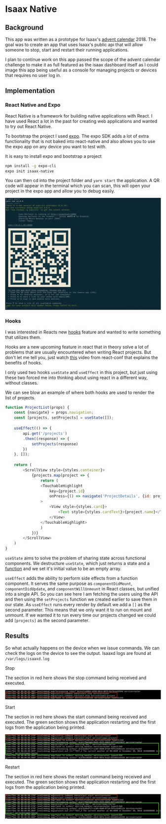# Isaax Native

## Background

This app was written as a prototype for Isaax's [advent calendar](https://qiita.com/advent-calendar/2018/isaax) 2018.
The goal was to create an app that uses Isaax's public api that will allow someone to stop, start and restart their running applications.

I plan to continue work on this app passed the scope of the advent calendar challenge to make it as full featured as the isaax dashboard itself as I could image this app being useful as a console for managing projects or devices that requires no user log in.

## Implementation

### React Native and Expo

React Native is a framework for building native applications with React. I have used React a lot in the past for creating web applications and wanted to try out React Native.

To bootstrap the project I used [expo](https://expo.io/). The expo SDK adds a lot of extra functionality that is not baked into react-native and also allows you to use the expo app on any device you want to test with.

It is easy to install expo and bootstrap a project

```bash
npm install -g expo-cli
expo init isaax-native
```

You can then cd into the project folder and `yarn start` the application. A QR code will appear in the terminal which you can scan, this will open your project in the expo app and allow you to debug easily.

![output after running yarn start](./images/qrcode.png)

### Hooks

I was interested in Reacts new [hooks](https://reactjs.org/docs/hooks-intro.html) feature and wanted to write something that utilizes them.

Hooks are a new upcoming feature in react that in theory solve a lot of problems that are usually encountered when writing React projects. But don't let me tell you, just watch [this](https://www.youtube.com/watch?v=dpw9EHDh2bM&feature=youtu.be) video from react-conf that explains the benefits of hooks.

I only used two hooks `useState` and `useEffect` in this project, but just using these two forced me into thinking about using react in a different way, without classes.

We can see blow an example of where both hooks are used to render the list of projects.

```js
function ProjectList(props) {
    const {navigate} = props.navigation;
    const [projects, setProjects] = useState([]);

    useEffect(() => {
        api.get('/projects')
        .then((response) => {
            setProjects(response)
        })
    }, []);

    return (
        <ScrollView style={styles.container}>
            {projects.map(project => {
                return (
                <TouchableHighlight
                    key={project.id}
                    onPress={() => navigate('ProjectDetails', {id: project.id})}
                >
                    <View style={styles.card}>
                        <Text style={styles.cardText}>{project.name}</Text>
                    </View>
                </TouchableHighlight>
                )
            })}
        </ScrollView>
    )
}
```

`useState` aims to solve the problem of sharing state across functional components.
We destructure `useState`, which just returns a state and a [function](https://reactjs.org/docs/hooks-reference.html#usestate) and we set it's initial value to be an empty array.

`useEffect` adds the ability to perform side effects from a function component. It serves the same purpose as `componentDidMount`, `componentDidUpdate`, and `componentWillUnmount` in React classes, but unified into a single API. So you can see here I am fetching the users using the API and then using the `setProjects` function we created earlier to save them in our state. As `useEffect` runs every render by default we add a `[]` as the second parameter. This means that we only want it to run on mount and unmount. If we wanted it to run every time our projects changed we could add `[projects]` as the second parameter.

## Results

So what actually happens on the device when we issue commands. We can check the logs on the device to see the output. Isaaxd logs are found at `/var/logs/isaaxd.log`

Stop

The section in red here shows the stop command being received and executed.

![isaaxd log when stopping application](./images/stop.png)

Start

The section in red here shows the start command being received and executed.
The green section shows the application restarting and the first logs from the application being printed.

![isaaxd log when starting application](./images/start.png)

Restart

The section in red here shows the restart command being received and executed.
The green section shows the application restarting and the first logs from the application being printed.

![isaaxd log when starting application](./images/start.png)